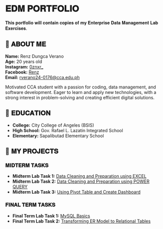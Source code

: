 # 𝐄𝐃𝐌 𝐏𝐎𝐑𝐓𝐅𝐎𝐋𝐈𝐎
 𝐓𝐡𝐢𝐬 𝐩𝐨𝐫𝐭𝐟𝐨𝐥𝐢𝐨 𝐰𝐢𝐥𝐥 𝐜𝐨𝐧𝐭𝐚𝐢𝐧 𝐜𝐨𝐩𝐢𝐞𝐬 𝐨𝐟 𝐦𝐲 𝐄𝐧𝐭𝐞𝐫𝐩𝐫𝐢𝐬𝐞 𝐃𝐚𝐭𝐚 𝐌𝐚𝐧𝐚𝐠𝐞𝐦𝐞𝐧𝐭 𝐋𝐚𝐛 𝐄𝐱𝐞𝐫𝐜𝐢𝐬𝐞𝐬.

## 👤 𝐀𝐁𝐎𝐔𝐓 𝐌𝐄
**Name:** Renz Dungca Verano   
**Age:** 20 years old  
**Instagram:** [0znxr_](https://instagram.com/0znxr_)  
**Facebook:** [Renz](https://facebook.com/profile.php?id=100072849701690)  
**Email:** rverano24-0176@cca.edu.ph

Motivated CCA student with a passion for coding, data management, and software development. Eager to learn and apply new technologies, with a strong interest in problem-solving and creating efficient digital solutions.

## 🏫 𝐄𝐃𝐔𝐂𝐀𝐓𝐈𝐎𝐍
- **College:** City College of Angeles (BSIS)
- **High School:** Gov. Rafael L. Lazatin Integrated School
- **Elementary:** Sapalibutad Elementary School

## 📂 𝐌𝐘 𝐏𝐑𝐎𝐉𝐄𝐂𝐓𝐒
### 𝐌𝐈𝐃𝐓𝐄𝐑𝐌 𝐓𝐀𝐒𝐊𝐒
- **Midterm Lab Task 1:** [Data Cleaning and Preparation using EXCEL](https://github.com/rxnz03/EDM-Portfolio/blob/main/Midterm%20Lab%20Task%201/README.md)
- **Midterm Lab Task 2:** [Data Cleaning and Preparation using POWER QUERY](https://github.com/rxnz03/EDM-Portfolio/blob/main/Midterm%20Lab%20Task%202/README.md)
- **Midterm Lab Task 3:** [Using Pivot Table and Create Dashboard](https://github.com/rxnz03/EDM-Portfolio/blob/main/Midterm%20Lab%20Task%203/README.md)

### 𝐅𝐈𝐍𝐀𝐋 𝐓𝐄𝐑𝐌 𝐓𝐀𝐒𝐊𝐒
- **Final Term Lab Task 1:** [MySQL Basics](https://github.com/rxnz03/EDM-Portfolio/blob/main/Final%20Term%20Lab%20Task%201/README.md)
- **Final Term Lab Task 2:** [Transforming ER Model to Relational Tables](https://github.com/rxnz03/EDM-Portfolio/blob/main/Final%20Term%20Lab%20Task%202/README.md)
